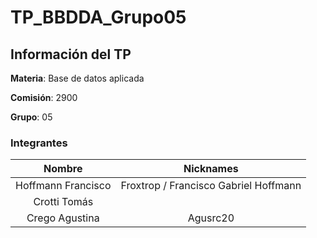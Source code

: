# TP_BBDDA_Grupo05

## Información del TP
**Materia**: Base de datos aplicada

**Comisión**: 2900

**Grupo**: 05
### Integrantes

| Nombre             | Nicknames                                |
|:------------------:|:----------------------------------------:|
| Hoffmann Francisco | Froxtrop / Francisco Gabriel Hoffmann    |
| Crotti Tomás       |                                          |
| Crego Agustina     | Agusrc20                                 |

